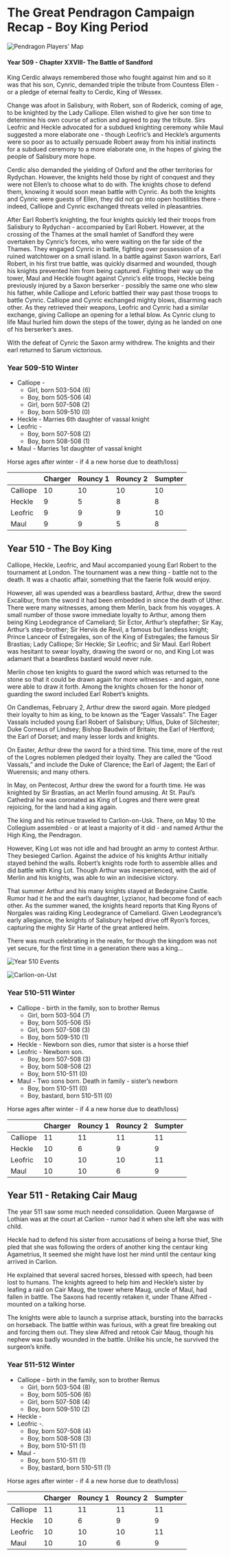 

# The Great Pendragon Campaign Recap - Boy King Period


![Pendragon Players' Map][image-1]

#### Year 509 - Chapter XXVIII- The Battle of Sandford

King Cerdic always remembered those who fought against him and so it was that his son, Cynric, demanded triple the tribute from Countess Ellen - or a pledge of eternal fealty to Cerdic, King of Wessex.

Change was afoot in Salisbury, with Robert, son of Roderick, coming of age, to be knighted by the Lady Calliope. Ellen wished to give her son time to determine his own course of action and agreed to pay the tribute. Sirs Leofric and Heckle advocated for a subdued knighting ceremony while Maul suggested  a more elaborate one - though Leofric’s and Heckle’s arguments were so poor as to actually persuade Robert away from his initial instincts for a subdued ceremony to a more elaborate one, in the hopes of giving the people of Salisbury more hope.

Cerdic also demanded the yielding of Oxford and the other territories for Rydychan. However, the knights held those by right of conquest and they were not Ellen’s to choose what to do with. The knights chose to defend them, knowing it would soon mean battle with Cynric. As both the knights and Cynric were guests of Ellen, they did not go into open hostilities there - indeed, Calliope and Cynric exchanged threats veiled in pleasantries.

After Earl Robert’s knighting, the four knights quickly led their troops from Salisbury to Rydychan - accompanied by Earl Robert. However, at the crossing of the Thames at the small hamlet of Sandford they were overtaken by Cynric’s forces, who were waiting on the far side of the Thames. They engaged Cynric in battle, fighting over possession of a ruined watchtower on a small island. In a battle against Saxon warriors, Earl Robert, in his first true battle, was quickly disarmed and wounded, though his knights prevented him from being captured. Fighting their way up the tower, Maul and Heckle fought against Cynric’s elite troops, Heckle being previously injured by a Saxon berserker - possibly the same one who slew his father, while Calliope and Leforic battled their way past those troops to battle Cynric. Calliope and Cynric exchanged mighty blows, disarming each other. As they retrieved their weapons, Leofric and Cynric had a similar exchange, giving Calliope an opening for a lethal blow. As Cynric clung to life Maul hurled him down the steps of the tower, dying as he landed on one of his berserker’s axes.

With the defeat of Cynric the Saxon army withdrew. The knights and their earl returned to Sarum victorious.

### Year 509-510 Winter

* Calliope -
	* Girl, born 503-504 (6)
	* Boy, born 505-506 (4)
	* Girl, born 507-508 (2)
	* Boy, born 509-510 (0)
* Heckle - Marries 6th daughter of vassal knight
* Leofric -
	* Boy, born 507-508 (2)
	* Boy, born 508-508 (1)
* Maul - Marries 1st daughter of vassal knight

Horse ages after winter - if 4 a new horse due to death/loss)

|  | Charger | Rouncy 1 | Rouncy 2  | Sumpter |
|:--|:--|:--|:--|:--|
| Calliope | 10 | 10 | 10 | 10 |
| Heckle | 9 |5  | 8 | 8 |
| Leofric | 9 | 9 | 9 | 10 |
| Maul | 9 | 9 |5| 8 |


## Year 510 - The Boy King
Calliope, Heckle, Leofric, and Maul accompanied young Earl Robert to the tournament at London. The tournament was a new thing - battle not to the death. It was a chaotic affair, something that the faerie folk would enjoy.

However, all was upended was a beardless bastard, Arthur, drew the sword Excalibur, from the sword it had been embedded in since the death of Uther. There were many witnesses, among them Merlin, back from his voyages. A small number of those swore immediate loyalty to Arthur, among them being King Leodegrance of Cameliard; Sir Ector, Arthur’s stepfather; Sir Kay, Arthur’s 
step-brother; Sir Hervis de Revil, a famous but landless knight; Prince Lanceor of Estregales, son of the King of Estregales; the famous Sir Brastias; Lady Calliope; Sir Heckle; Sir Leofric; and Sir Maul. Earl Robert was hesitant to swear loyalty, drawing the sword or no, and King Lot was adamant that a beardless bastard would never rule.

Merlin chose ten knights to guard the sword which was returned to the stone so that it could be drawn again for more witnesses - and again, none were able to draw it forth. Among the knights chosen for the honor of guarding the sword included Earl Robert’s knights.

On Candlemas, February 2, Arthur drew the sword again. More pledged their loyalty to him as king, to be known as the “Eager Vassals”. The Eager Vassals included young Earl Robert of Salisbury; Ulfius, Duke of Silchester; Duke Corneus of Lindsey; Bishop Baudwin of Britain; the Earl of Hertford; the Earl of Dorset; and many lesser lords and knights.

On Easter, Arthur drew the sword for a third time. This time, more of the rest of the Logres noblemen pledged their loyalty. They are called the “Good Vassals,” and include the Duke of Clarence; the Earl of Jagent; the Earl of Wuerensis; and many others.

In May, on Pentecost, Arthur drew the sword for a fourth time. He was knighted by Sir Brastias, an act Merlin found amusing. At St. Paul’s Cathedral he was coronated as King of Logres and there were great rejoicing, for the land had a king again.

The king and his retinue traveled to Carlion-on-Usk. There, on May 10 the Collegium assembled - or at least a majority of it did - and named Arthur the High King, the Pendragon. 

However, King Lot was not idle and had brought an army to contest Arthur. They besieged Carlion. Against the advice of his knights Arthur initially stayed behind the walls. Robert’s knights rode forth to assemble allies and did battle with King Lot. Though Arthur was inexperienced, with the aid of Merlin and his knights, was able to win an indecisive victory.  

That summer Arthur and his many knights stayed at Bedegraine Castle. Rumor had it he and the earl’s daughter, Lyzianor, had become fond of each other. As the summer waned, the knights heard reports that King Ryons of Norgales was raiding King Leodegrance of Cameliard. Given Leodegrance’s early allegiance, the knights of Salisbury helped drive off Ryon’s forces, capturing the mighty Sir Harte of the great antlered helm. 
  
There was much celebrating in the realm, for though the kingdom was not yet secure, for the first time in a generation there was a king…

![Year 510 Events][image-2]

![Carlion-on-Ust][image-3]

### Year 510-511 Winter

* Calliope - birth in the family, son to brother Remus
	* Girl, born 503-504 (7)
	* Boy, born 505-506 (5)
	* Girl, born 507-508 (3)
	* Boy, born 509-510 (1)
* Heckle - Newborn son dies, rumor that sister is a horse thief
* Leofric - Newborn son. 
	* Boy, born 507-508 (3)
	* Boy, born 508-508 (2)
	* Boy,  born 510-511 (0)
* Maul - Two sons born. Death in family - sister’s newborn
	* Boy,  born 510-511 (0)
	* Boy, bastard, born 510-511 (0)

Horse ages after winter - if 4 a new horse due to death/loss)

|  | Charger | Rouncy 1 | Rouncy 2  | Sumpter |
|:--|:--|:--|:--|:--|
| Calliope | 11 | 11 | 11 | 11 |
| Heckle | 10 |6  | 9 | 9 |
| Leofric | 10 | 10 | 10 | 11 |
| Maul | 10 | 10 |6| 9 |


## Year 511 - Retaking Cair Maug

The year 511 saw some much needed consolidation. Queen Margawse of Lothian was at the court at Carlion - rumor had it when she left she was with child.

Heckle had to defend his sister from accusations of being a horse thief, She pled that she was following the orders of another king the centaur king Agametrius, It seemed she might have lost her mind until the centaur king arrived in Carlion.

He explained that several sacred horses, blessed with speech, had been lost to humans. The knights agreed to help him and Heckle’s sister by leafing a raid on Cair Maug, the tower where Maug, uncle of Maul, had fallen in battle. The Saxons had recently retaken it, under Thane Alfred - mounted on a talking horse.

The knights were able to launch a surprise attack, bursting into the barracks on horseback. The battle within was furious, with a great fire breaking out and forcing them out. They slew Alfred and retook Cair Maug, though his nephew was badly wounded in the battle. Unlike his uncle, he survived the surgeon’s knife.


### Year 511-512 Winter

* Calliope - birth in the family, son to brother Remus
	* Girl, born 503-504 (8)
	* Boy, born 505-506 (6)
	* Girl, born 507-508 (4)
	* Boy, born 509-510 (2)
* Heckle -
* Leofric -. 
	* Boy, born 507-508 (4)
	* Boy, born 508-508 (3)
	* Boy,  born 510-511 (1)
* Maul - 
	* Boy,  born 510-511 (1)
	* Boy, bastard, born 510-511 (1)

Horse ages after winter - if 4 a new horse due to death/loss)

|  | Charger | Rouncy 1 | Rouncy 2  | Sumpter |
|:--|:--|:--|:--|:--|
| Calliope | 11 | 11 | 11 | 11 |
| Heckle | 10 |6  | 9 | 9 |
| Leofric | 10 | 10 | 10 | 11 |
| Maul | 10 | 10 |6| 9 |


 


[image-1]:	./maps/pendragon_player.png
[image-2]:	./maps/britain_510_events.png
[image-3]:	./maps/carlion_on_ust.png
